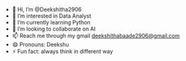 - 👋 Hi, I’m @Deekshitha2906
- 👀 I’m interested in Data Analyst
- 🌱 I’m currently learning Python
- 💞️ I’m looking to collaborate on AI
- 📫 Reach me through my gmail deekshithabaade2906@gmail.com
- 😄 Pronouns: Deekshu
- ⚡ Fun fact: always think in different way

<!---
Deekshitha2906/Deekshitha2906 is a ✨ special ✨ repository because its `README.md` (this file) appears on your GitHub profile.
You can click the Preview link to take a look at your changes.
--->
